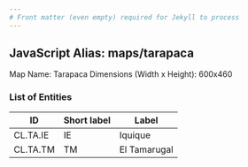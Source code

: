 ```yaml
---
# Front matter (even empty) required for Jekyll to process
---
```


## JavaScript Alias: maps/tarapaca

Map Name: Tarapaca
Dimensions (Width x Height): 600x460

### List of Entities

ID | Short label | Label
---|---|---|
CL.TA.IE|IE|Iquique
CL.TA.TM|TM|El Tamarugal
